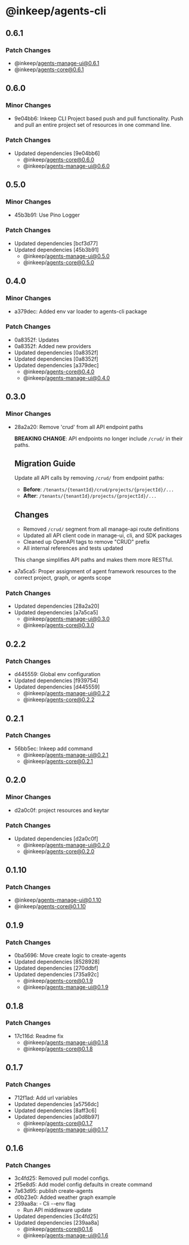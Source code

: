 # @inkeep/agents-cli

## 0.6.1

### Patch Changes

- @inkeep/agents-manage-ui@0.6.1
- @inkeep/agents-core@0.6.1

## 0.6.0

### Minor Changes

- 9e04bb6: Inkeep CLI Project based push and pull functionality. Push and pull an entire project set of resources in one command line.

### Patch Changes

- Updated dependencies [9e04bb6]
  - @inkeep/agents-core@0.6.0
  - @inkeep/agents-manage-ui@0.6.0

## 0.5.0

### Minor Changes

- 45b3b91: Use Pino Logger

### Patch Changes

- Updated dependencies [bcf3d77]
- Updated dependencies [45b3b91]
  - @inkeep/agents-manage-ui@0.5.0
  - @inkeep/agents-core@0.5.0

## 0.4.0

### Minor Changes

- a379dec: Added env var loader to agents-cli package

### Patch Changes

- 0a8352f: Updates
- 0a8352f: Added new providers
- Updated dependencies [0a8352f]
- Updated dependencies [0a8352f]
- Updated dependencies [a379dec]
  - @inkeep/agents-core@0.4.0
  - @inkeep/agents-manage-ui@0.4.0

## 0.3.0

### Minor Changes

- 28a2a20: Remove 'crud' from all API endpoint paths

  **BREAKING CHANGE**: API endpoints no longer include `/crud/` in their paths.

  ## Migration Guide

  Update all API calls by removing `/crud/` from endpoint paths:

  - **Before**: `/tenants/{tenantId}/crud/projects/{projectId}/...`
  - **After**: `/tenants/{tenantId}/projects/{projectId}/...`

  ## Changes

  - Removed `/crud/` segment from all manage-api route definitions
  - Updated all API client code in manage-ui, cli, and SDK packages
  - Cleaned up OpenAPI tags to remove "CRUD" prefix
  - All internal references and tests updated

  This change simplifies API paths and makes them more RESTful.

- a7a5ca5: Proper assignment of agent framework resources to the correct project, graph, or agents scope

### Patch Changes

- Updated dependencies [28a2a20]
- Updated dependencies [a7a5ca5]
  - @inkeep/agents-manage-ui@0.3.0
  - @inkeep/agents-core@0.3.0

## 0.2.2

### Patch Changes

- d445559: Global env configuration
- Updated dependencies [f939754]
- Updated dependencies [d445559]
  - @inkeep/agents-manage-ui@0.2.2
  - @inkeep/agents-core@0.2.2

## 0.2.1

### Patch Changes

- 56bb5ec: Inkeep add command
  - @inkeep/agents-manage-ui@0.2.1
  - @inkeep/agents-core@0.2.1

## 0.2.0

### Minor Changes

- d2a0c0f: project resources and keytar

### Patch Changes

- Updated dependencies [d2a0c0f]
  - @inkeep/agents-manage-ui@0.2.0
  - @inkeep/agents-core@0.2.0

## 0.1.10

### Patch Changes

- @inkeep/agents-manage-ui@0.1.10
- @inkeep/agents-core@0.1.10

## 0.1.9

### Patch Changes

- 0ba5696: Move create logic to create-agents
- Updated dependencies [8528928]
- Updated dependencies [270ddbf]
- Updated dependencies [735a92c]
  - @inkeep/agents-core@0.1.9
  - @inkeep/agents-manage-ui@0.1.9

## 0.1.8

### Patch Changes

- 17c116d: Readme fix
  - @inkeep/agents-manage-ui@0.1.8
  - @inkeep/agents-core@0.1.8

## 0.1.7

### Patch Changes

- 712f1ad: Add url variables
- Updated dependencies [a5756dc]
- Updated dependencies [8aff3c6]
- Updated dependencies [a0d8b97]
  - @inkeep/agents-core@0.1.7
  - @inkeep/agents-manage-ui@0.1.7

## 0.1.6

### Patch Changes

- 3c4fd25: Removed pull model configs.
- 2f5e8d5: Add model config defaults in create command
- 7a63d95: publish create-agents
- d0b23e0: Added weather graph example
- 239aa8a: - Cli --env flag
  - Run API middleware update
- Updated dependencies [3c4fd25]
- Updated dependencies [239aa8a]
  - @inkeep/agents-core@0.1.6
  - @inkeep/agents-manage-ui@0.1.6
